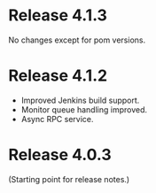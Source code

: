 Release 4.1.3
=============

No changes except for pom versions.

Release 4.1.2
=============

* Improved Jenkins build support.
* Monitor queue handling improved.
* Async RPC service.

Release 4.0.3
=============
(Starting point for release notes.)

